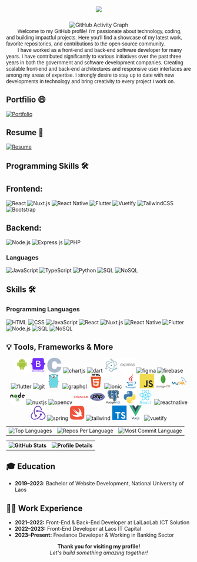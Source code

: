 <h1 align="center"> 
    <img src="https://readme-typing-svg.herokuapp.com/?font=Righteous&size=35&center=true&width=900&color=00FF00&height=70&duration=4000&lines=Hi+Everyone;+I'm+huevangxp+XIOGNPOR;I+am+a+full-stack+developer;Nice+to+meet+you;" />
</h1> 
<div align="center">
   <img src="https://github-readme-activity-graph.vercel.app/graph?username=huevangxp&custom_title=huevangxp's%20GitHub%20Activity%20Graph&hide_border=true&border_radius=15&bg_color=none&color=00FF00&line=00FF00&point=417E87&area_color=00FF00&title_color=00FF00&area=true" alt="GitHub Activity Graph" />
<br>
    </div> 
    <div  > 
  <span style="font-family: Arial, sans-serif;">
    &nbsp;&nbsp;&nbsp;&nbsp;&nbsp;&nbsp;&nbsp;&nbsp;Welcome to my GitHub profile! I'm passionate about technology, coding, and building impactful projects. Here you'll find a showcase of my latest work, favorite repositories, and contributions to the open-source community.
  </span> <br/>
  <span style="font-family: Arial, sans-serif;">
    &nbsp;&nbsp;&nbsp;&nbsp;&nbsp;&nbsp;&nbsp;&nbsp;I have worked as a front-end and back-end software developer for many years. I have contributed significantly to various initiatives over the past three years in both the government and software development companies. Creating scalable front-end and back-end architectures and responsive user interfaces are among my areas of expertise. I strongly desire to stay up to date with new developments in technology and bring creativity to every project I work on. 
  </span>
</div>

## Portfilio 😄 
[![Portfolio](https://img.shields.io/badge/Portfolio-Link-blue?logo=webcomponents&style=for-the-badge)](https://huevang-blog.netlify.app)

## Resume 💬
[![Resume](https://img.shields.io/badge/Resume-Link-green?logo=adobeacrobatreader&style=for-the-badge)](https://your-resume-url)

## Programming Skills 🛠

## Frontend: 
![React](https://img.shields.io/badge/React-61DAFB?logo=react&logoColor=white&style=for-the-badge)
![Nuxt.js](https://img.shields.io/badge/Nuxt.js-00C58E?logo=nuxt.js&logoColor=white&style=for-the-badge)
![React Native](https://img.shields.io/badge/React_Native-61DAFB?logo=react&logoColor=white&style=for-the-badge)
![Flutter](https://img.shields.io/badge/Flutter-02569B?logo=flutter&logoColor=white&style=for-the-badge)
![Vuetify](https://img.shields.io/badge/Vuetify-1867C0?logo=vuetify&logoColor=white&style=for-the-badge)
![TailwindCSS](https://img.shields.io/badge/Tailwind_CSS-38B2AC?logo=tailwind-css&logoColor=white&style=for-the-badge)
![Bootstrap](https://img.shields.io/badge/Bootstrap-7952B3?logo=bootstrap&logoColor=white&style=for-the-badge)

## Backend:
![Node.js](https://img.shields.io/badge/Node.js-339933?logo=node.js&logoColor=white&style=for-the-badge)
![Express.js](https://img.shields.io/badge/Express.js-000000?logo=express&logoColor=white&style=for-the-badge)
![PHP](https://img.shields.io/badge/PHP-777BB4?logo=php&logoColor=white&style=for-the-badge)

### Languages
![JavaScript](https://img.shields.io/badge/JavaScript-F7DF1E?logo=javascript&logoColor=black&style=for-the-badge)
![TypeScript](https://img.shields.io/badge/TypeScript-3178C6?logo=typescript&logoColor=white&style=for-the-badge)
![Python](https://img.shields.io/badge/Python-3776AB?logo=python&logoColor=white&style=for-the-badge)
![SQL](https://img.shields.io/badge/SQL-4479A1?logo=postgresql&logoColor=white&style=for-the-badge)
![NoSQL](https://img.shields.io/badge/NoSQL-3C873A?logo=mongodb&logoColor=white&style=for-the-badge)

## Skills 🛠
### Programming Languages
![HTML](https://img.shields.io/badge/HTML-E34F26?logo=html5&logoColor=white&style=for-the-badge)
![CSS](https://img.shields.io/badge/CSS-1572B6?logo=css3&logoColor=white&style=for-the-badge)
![JavaScript](https://img.shields.io/badge/JavaScript-F7DF1E?logo=javascript&logoColor=black&style=for-the-badge)
![React](https://img.shields.io/badge/React-61DAFB?logo=react&logoColor=black&style=for-the-badge)
![Nuxt.js](https://img.shields.io/badge/Nuxt.js-00C58E?logo=nuxt.js&logoColor=black&style=for-the-badge)
![React Native](https://img.shields.io/badge/React_Native-61DAFB?logo=react&logoColor=black&style=for-the-badge)
![Flutter](https://img.shields.io/badge/Flutter-02569B?logo=flutter&logoColor=black&style=for-the-badge)
![Node.js](https://img.shields.io/badge/Node.js-339933?logo=node.js&logoColor=black&style=for-the-badge)
![SQL](https://img.shields.io/badge/SQL-4479A1?logo=postgresql&logoColor=white&style=for-the-badge)
![NoSQL](https://img.shields.io/badge/NoSQL-3C873A?logo=mongodb&logoColor=white&style=for-the-badge)

## 💡 Tools, Frameworks & More

<p align="center">
  <img src="https://raw.githubusercontent.com/devicons/devicon/master/icons/android/android-original-wordmark.svg" alt="android" height="40"/>
  <img src="https://raw.githubusercontent.com/devicons/devicon/master/icons/bootstrap/bootstrap-plain-wordmark.svg" alt="bootstrap" height="40"/>
  <img src="https://raw.githubusercontent.com/devicons/devicon/master/icons/c/c-original.svg" alt="c" height="40"/>
  <img src="https://www.chartjs.org/media/logo-title.svg" alt="chartjs" height="40"/>
  <img src="https://www.vectorlogo.zone/logos/dartlang/dartlang-icon.svg" alt="dart" height="40"/>
  <img src="https://raw.githubusercontent.com/devicons/devicon/master/icons/electron/electron-original.svg" alt="electron" height="40"/>
  <img src="https://raw.githubusercontent.com/devicons/devicon/master/icons/express/express-original-wordmark.svg" alt="express" height="40"/>
  <img src="https://www.vectorlogo.zone/logos/figma/figma-icon.svg" alt="figma" height="40"/>
  <img src="https://www.vectorlogo.zone/logos/firebase/firebase-icon.svg" alt="firebase" height="40"/>
  <img src="https://www.vectorlogo.zone/logos/flutterio/flutterio-icon.svg" alt="flutter" height="40"/>
  <img src="https://www.vectorlogo.zone/logos/git-scm/git-scm-icon.svg" alt="git" height="40"/>
  <img src="https://raw.githubusercontent.com/devicons/devicon/master/icons/go/go-original.svg" alt="go" height="40"/>
  <img src="https://www.vectorlogo.zone/logos/graphql/graphql-icon.svg" alt="graphql" height="40"/>
  <img src="https://raw.githubusercontent.com/devicons/devicon/master/icons/html5/html5-original-wordmark.svg" alt="html5" height="40"/>
  <img src="https://upload.wikimedia.org/wikipedia/commons/d/d1/Ionic_Logo.svg" alt="ionic" height="40"/>
  <img src="https://raw.githubusercontent.com/devicons/devicon/master/icons/java/java-original.svg" alt="java" height="40"/>
  <img src="https://raw.githubusercontent.com/devicons/devicon/master/icons/javascript/javascript-original.svg" alt="javascript" height="40"/>
  <img src="https://raw.githubusercontent.com/devicons/devicon/master/icons/mongodb/mongodb-original-wordmark.svg" alt="mongodb" height="40"/>
  <img src="https://raw.githubusercontent.com/devicons/devicon/master/icons/mysql/mysql-original-wordmark.svg" alt="mysql" height="40"/>
  <img src="https://raw.githubusercontent.com/devicons/devicon/master/icons/nodejs/nodejs-original-wordmark.svg" alt="nodejs" height="40"/>
  <img src="https://www.vectorlogo.zone/logos/nuxtjs/nuxtjs-icon.svg" alt="nuxtjs" height="40"/>
  <img src="https://www.vectorlogo.zone/logos/opencv/opencv-icon.svg" alt="opencv" height="40"/>
  <img src="https://raw.githubusercontent.com/devicons/devicon/master/icons/oracle/oracle-original.svg" alt="oracle" height="40"/>
  <img src="https://raw.githubusercontent.com/devicons/devicon/master/icons/php/php-original.svg" alt="php" height="40"/>
  <img src="https://raw.githubusercontent.com/devicons/devicon/master/icons/postgresql/postgresql-original-wordmark.svg" alt="postgresql" height="40"/>
  <img src="https://raw.githubusercontent.com/devicons/devicon/master/icons/python/python-original.svg" alt="python" height="40"/>
  <img src="https://raw.githubusercontent.com/devicons/devicon/master/icons/react/react-original-wordmark.svg" alt="react" height="40"/>
  <img src="https://reactnative.dev/img/header_logo.svg" alt="reactnative" height="40"/>
  <img src="https://raw.githubusercontent.com/devicons/devicon/master/icons/redux/redux-original.svg" alt="redux" height="40"/>
  <img src="https://www.vectorlogo.zone/logos/springio/springio-icon.svg" alt="spring" height="40"/>
  <img src="https://raw.githubusercontent.com/devicons/devicon/master/icons/swift/swift-original.svg" alt="swift" height="40"/>
  <img src="https://www.vectorlogo.zone/logos/tailwindcss/tailwindcss-icon.svg" alt="tailwind" height="40"/>
  <img src="https://raw.githubusercontent.com/devicons/devicon/master/icons/typescript/typescript-original.svg" alt="typescript" height="40"/>
  <img src="https://raw.githubusercontent.com/devicons/devicon/master/icons/vuejs/vuejs-original-wordmark.svg" alt="vuejs" height="40"/>
  <img src="https://bestofjs.org/logos/vuetify.svg" alt="vuetify" height="40"/>
</p>

<div align="center">
<table>
  <tr>
    <td>
      <img src="https://github-readme-stats.vercel.app/api/top-langs/?username=huevangxp&hide=html,css&hide_border=true&hide_progress=false&layout=donut&langs_count=6&theme=transparent&title_color=00FF00" alt="Top Languages">
    </td>
    <td>
      <img src="https://github-profile-summary-cards.vercel.app/api/cards/repos-per-language?username=huevangxp&hide=html,css&theme=transparent&hide_border=true&title_color=00FF00&text_color=00FF00" alt="Repos Per Language">
    </td>
    <td>
      <img src="https://github-profile-summary-cards.vercel.app/api/cards/most-commit-language?username=huevangxp&theme=transparent&hide_border=true&title_color=00FF00" alt="Most Commit Language">
    </td>
  </tr>
</table>
</div>


<table>
  <tr>
    <th><img src="https://github-readme-stats.vercel.app/api?username=huevangxp&hide_border=true&border_radius=15&show_icons=true&theme=transparent&title_color=00FF00" alt="GitHub Stats"></th>
    <th><img src="https://github-profile-summary-cards.vercel.app/api/cards/profile-details?username=huevangxp&theme=transparent&hide_border=true&title_color=00FF00" alt="Profile Details"></th>
  </tr>
</table>

## 🎓 Education

- **2019–2023**: Bachelor of Website Development, National University of Laos


## 👩‍💻 Work Experience

- **2021–2022:** Front-End & Back-End Developer at LaiLaoLab ICT Solution
- **2022–2023:** Front-End Developer at Laos IT Capital
- **2023–Present:** Freelance Developer & Working in Banking Sector
 

<p align="center">
  <b>Thank you for visiting my profile!</b> <br>
  <i>Let's build something amazing together!</i>
</p>



  
